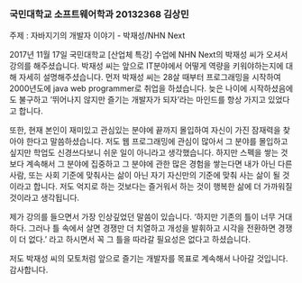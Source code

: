 ### 국민대학교 소프트웨어학과 20132368 김상민

주제 : 자바지기의 개발자 이야기 - 박재성/NHN Next

 2017년 11월 17일 국민대학교 [산업체 특강] 수업에 NHN Next의 박재성 씨가 오셔서 강의를 해주셨습니다. 박재성 씨는 앞으로 IT분야에서 어떻게 역량을 키워야하는지에 대해 자세히 설명해주셨습니다. 먼저 박재성 씨는 28살 때부터 프로그래밍을 시작하여 2000년도에 java web programmer로 취업을 하셨습니다. 늦은 나이에 시작하셨음에도 불구하고 ’뛰어나지 않지만 즐기는 개발자가 되자’라는 마인드를 항상 가지고 있었다고 합니다.

  또한, 현재 본인이 재미있고 관심있는 분야에 끝까지 몰입하여 자신이 가진 잠재력을 찾아야 한다고 말씀하셨습니다. 저도 웹 프로그래밍에 관심이 많아서 그 분야를 몰입하고 싶지만 학업도 신경쓰다보니 쉬운 일이 아니라고 생각했습니다. 하지만 스펙을 쌓는 것보다 계속해서 그 분야에 집중하고 그 분야에 관한 많은 경험을 쌓는다면 내가 아닌 다른 사람, 또는 사회 기준에 맞춰사는 삶이 아닌 자기 자신만의 기준에 맞춰 사는 삶이 될 것이라고 합니다. 저도 억지로 하는 것보다는 즐거워서 하는 것이 행복한 삶에 더 가까워질 것이라고 생각됩니다.

  제가 강의를 들으면서 가장 인상깊었던 말씀이 있습니다. ‘하지만 기존의 틀이 너무 거대하다. 그러나 틀 속에서 살면 경쟁만 더 치열하고 개성을 발휘하고 시각을 전환하면 경쟁이 더 없다.’ 라고 하시면서 꼭 그 틀을 따라갈 필요성은 없다고 하셨습니다.

  저도 박재성 씨의 모토처럼 앞으로 즐기는 개발자를 목표로 계속해서 나아갈 것입니다. 감사합니다.
